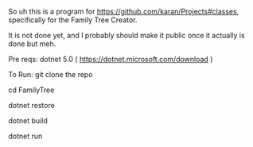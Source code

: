 So uh this is a program for https://github.com/karan/Projects#classes, specifically for the Family Tree Creator.

It is not done yet, and I probably should make it public once it actually is done but meh.

Pre reqs:
dotnet 5.0 ( https://dotnet.microsoft.com/download )


To Run:
git clone the repo

cd FamilyTree

dotnet restore

dotnet build

dotnet run
